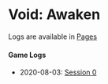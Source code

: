 # Void: Awaken
Logs are available in [Pages](https://herrevilkitten.github.io/rpg-void-awaken/)

#### Game Logs

* 2020-08-03: [Session 0](Session_0.md)

